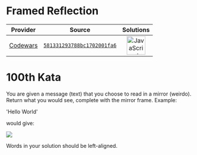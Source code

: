 [_metadata_:generated]: - "true"

# Framed Reflection

<!-- INFO TABLE BEGIN -->

| Provider                                        | Source                                                                               | Solutions                                                                                                                                                    |
| :---------------------------------------------: | :----------------------------------------------------------------------------------: | :----------------------------------------------------------------------------------------------------------------------------------------------------------: |
| [Codewars](../../../docs/providers/Codewars.md) | [`581331293788bc1702001fa6`](https://www.codewars.com/kata/581331293788bc1702001fa6) | [<img src="https://res.cloudinary.com/rascaltwo/image/upload/v1631924076/javascript_ehszr7.svg" alt="JavaScript" title="JavaScript" width="50" />](solve.js) |

<!-- INFO TABLE END -->

<h1><strong>100th Kata</strong></h1>

You are given a message (text) that you choose to read in a mirror (weirdo). Return what you would see, complete with the mirror frame. Example:<br>

'Hello World'

would give:


<img src="http://res.cloudinary.com/dfvyityr2/image/upload/v1477656440/kata_examp_ypboka.png">

Words in your solution should be left-aligned.

